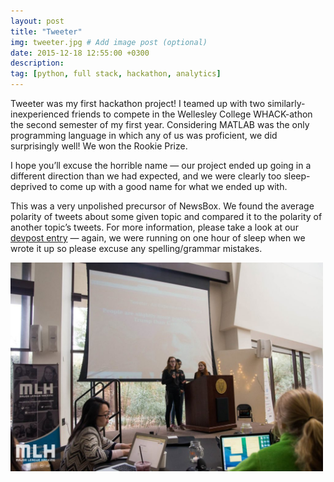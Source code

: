 ```yaml
---
layout: post
title: "Tweeter"
img: tweeter.jpg # Add image post (optional)
date: 2015-12-18 12:55:00 +0300
description:
tag: [python, full stack, hackathon, analytics]
---
```


Tweeter was my first hackathon project! I teamed up with two similarly-inexperienced friends to compete in the Wellesley College WHACK-athon the second semester of my first year. Considering MATLAB was the only programming language in which any of us was proficient, we did surprisingly well! We won the Rookie Prize.

I hope you’ll excuse the horrible name — our project ended up going in a different direction than we had expected, and we were clearly too sleep-deprived to come up with a good name for what we ended up with.

This was a very unpolished precursor of NewsBox. We found the average polarity of tweets about some given topic and compared it to the polarity of another topic’s tweets. For more information, please take a look at our [devpost entry](http://devpost.com/software/tweeter#updates) — again, we were running on one hour of sleep when we wrote it up so please excuse any spelling/grammar mistakes.

<img src="/assets/img/tweeter_talk.jpg" alt="drawing" width="500"/>

